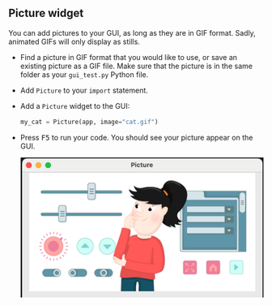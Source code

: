 ## Picture widget

You can add pictures to your GUI, as long as they are in GIF format. Sadly, animated GIFs will only display as stills.

- Find a picture in GIF format that you would like to use, or save an existing picture as a GIF file. Make sure that the picture is in the same folder as your `gui_test.py` Python file.

- Add `Picture` to your `import` statement.

- Add a `Picture` widget to the GUI:

    ```python
    my_cat = Picture(app, image="cat.gif")
    ```

- Press <kbd>F5</kbd> to run your code. You should see your picture appear on the GUI.

    ![Display a picture](images/picture-gui.png)


